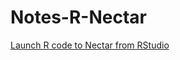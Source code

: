 # Notes-R-Nectar
[Launch R code to Nectar from RStudio](https://kcf-jackson.github.io/Notes-R-Nectar/)
